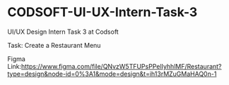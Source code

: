 # CODSOFT-UI-UX-Intern-Task-3
UI/UX Design Intern Task 3 at Codsoft

Task: Create a Restaurant Menu

Figma Link:https://www.figma.com/file/QNvzW5TFUPsPPelIyhhlMF/Restaurant?type=design&node-id=0%3A1&mode=design&t=ih13rMZuGMaHAQ0n-1

